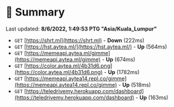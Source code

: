 # 📖 Summary
Last updated: **8/6/2022, 1:49:53 PTG "Asia/Kuala_Lumpur"**

- `GET` [https://shrt.ml](https://shrt.ml) - **Down** (222ms)
- `GET` [https://hst.aytea.ml/](https://hst.aytea.ml/) - **Up** (564ms)
- `GET` [https://memeapi.aytea.ml/gimme](https://memeapi.aytea.ml/gimme) - **Up** (674ms)
- `GET` [https://color.aytea.ml/4b31d6.png](https://color.aytea.ml/4b31d6.png) - **Up** (1782ms)
- `GET` [https://memeapi.aytea14.repl.co/gimme](https://memeapi.aytea14.repl.co/gimme) - **Up** (518ms)
- `GET` [https://teledrivemy.herokuapp.com/dashboard](https://teledrivemy.herokuapp.com/dashboard) - **Up** (163ms)
